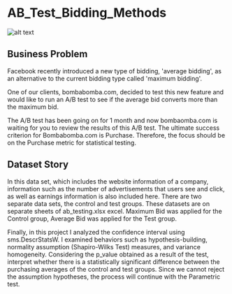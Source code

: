 # AB_Test_Bidding_Methods

![alt text](https://www.invespcro.com/blog/images/blog-images/creating-successful-ab-test.jpg)

## Business Problem

Facebook recently introduced a new type of bidding, 'average bidding', as an alternative to the current bidding type called 'maximum bidding'.

One of our clients, bombabomba.com, decided to test this new feature and would like to run an A/B test to see if the average bid converts more than the maximum bid.

The A/B test has been going on for 1 month and now bombaomba.com is waiting for you to review the results of this A/B test. The ultimate success criterion for Bombabomba.com is Purchase. Therefore, the focus should be on the Purchase metric for statistical testing.

## Dataset Story

In this data set, which includes the website information of a company, information such as the number of advertisements that users see and click, as well as earnings information is also included here. There are two separate data sets, the control and test groups. These datasets are on separate sheets of ab_testing.xlsx excel. Maximum Bid was applied for the Control group, Average Bid was applied for the Test group.


Finally, in this project I analyzed the confidence interval using sms.DescrStatsW. I examined behaviors such as hypothesis-building, normality assumption (Shapiro-Wilks Test) measures, and variance homogeneity. Considering the p_value obtained as a result of the test, interpret whether there is a statistically significant difference between the purchasing averages of the control and test groups. Since we cannot reject the assumption hypotheses, the process will continue with the Parametric test.
